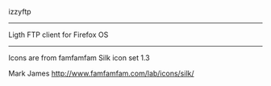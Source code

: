 izzyftp
_________________________________________

Ligth FTP client for Firefox OS

_________________________________________
Icons are from famfamfam
Silk icon set 1.3

Mark James
http://www.famfamfam.com/lab/icons/silk/
